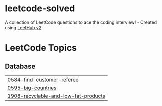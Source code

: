 # leetcode-solved
A collection of LeetCode questions to ace the coding interview! - Created using [LeetHub v2](https://github.com/arunbhardwaj/LeetHub-2.0)

<!---LeetCode Topics Start-->
# LeetCode Topics
## Database
|  |
| ------- |
| [0584-find-customer-referee](https://github.com/aisyarahmar/leetcode-solved/tree/master/0584-find-customer-referee) |
| [0595-big-countries](https://github.com/aisyarahmar/leetcode-solved/tree/master/0595-big-countries) |
| [1908-recyclable-and-low-fat-products](https://github.com/aisyarahmar/leetcode-solved/tree/master/1908-recyclable-and-low-fat-products) |
<!---LeetCode Topics End-->